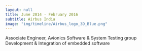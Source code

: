 ```yaml
---
layout: null
title: June 2014 - February 2016
subtitle: Airbus India
image: "img/timeline/Airbus_logo_3D_Blue.png"
---
```

Associate Engineer, Avionics Software & System Testing group
Development & Integration of embedded software
